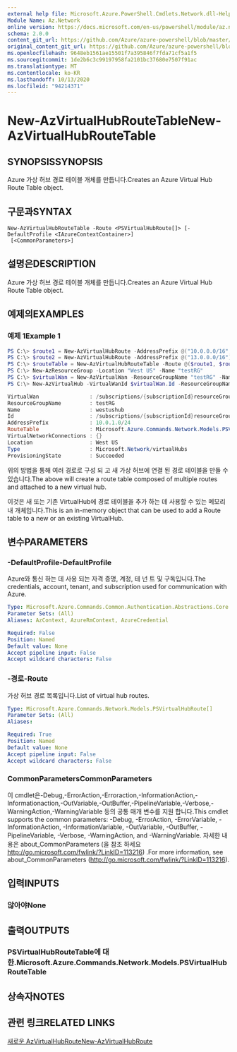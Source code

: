 ```yaml
---
external help file: Microsoft.Azure.PowerShell.Cmdlets.Network.dll-Help.xml
Module Name: Az.Network
online version: https://docs.microsoft.com/en-us/powershell/module/az.network/new-azvirtualhubroutetable
schema: 2.0.0
content_git_url: https://github.com/Azure/azure-powershell/blob/master/src/Network/Network/help/New-AzVirtualHubRouteTable.md
original_content_git_url: https://github.com/Azure/azure-powershell/blob/master/src/Network/Network/help/New-AzVirtualHubRouteTable.md
ms.openlocfilehash: 9648eb1561ae15501f7a395846f7fda71cf5a1f5
ms.sourcegitcommit: 1de2b6c3c99197958fa2101bc37680e7507f91ac
ms.translationtype: MT
ms.contentlocale: ko-KR
ms.lasthandoff: 10/13/2020
ms.locfileid: "94214371"
---
```

# <span data-ttu-id="d14b6-101">New-AzVirtualHubRouteTable</span><span class="sxs-lookup"><span data-stu-id="d14b6-101">New-AzVirtualHubRouteTable</span></span>

## <span data-ttu-id="d14b6-102">SYNOPSIS</span><span class="sxs-lookup"><span data-stu-id="d14b6-102">SYNOPSIS</span></span>
<span data-ttu-id="d14b6-103">Azure 가상 허브 경로 테이블 개체를 만듭니다.</span><span class="sxs-lookup"><span data-stu-id="d14b6-103">Creates an Azure Virtual Hub Route Table object.</span></span>

## <span data-ttu-id="d14b6-104">구문과</span><span class="sxs-lookup"><span data-stu-id="d14b6-104">SYNTAX</span></span>

```
New-AzVirtualHubRouteTable -Route <PSVirtualHubRoute[]> [-DefaultProfile <IAzureContextContainer>]
 [<CommonParameters>]
```

## <span data-ttu-id="d14b6-105">설명은</span><span class="sxs-lookup"><span data-stu-id="d14b6-105">DESCRIPTION</span></span>
<span data-ttu-id="d14b6-106">Azure 가상 허브 경로 테이블 개체를 만듭니다.</span><span class="sxs-lookup"><span data-stu-id="d14b6-106">Creates an Azure Virtual Hub Route Table object.</span></span>

## <span data-ttu-id="d14b6-107">예제의</span><span class="sxs-lookup"><span data-stu-id="d14b6-107">EXAMPLES</span></span>

### <span data-ttu-id="d14b6-108">예제 1</span><span class="sxs-lookup"><span data-stu-id="d14b6-108">Example 1</span></span>

```powershell
PS C:\> $route1 = New-AzVirtualHubRoute -AddressPrefix @("10.0.0.0/16", "11.0.0.0/16") -NextHopIpAddress "12.0.0.5"
PS C:\> $route2 = New-AzVirtualHubRoute -AddressPrefix @("13.0.0.0/16") -NextHopIpAddress "14.0.0.5"
PS C:\> $routeTable = New-AzVirtualHubRouteTable -Route @($route1, $route2)
PS C:\> New-AzResourceGroup -Location "West US" -Name "testRG"
PS C:\> $virtualWan = New-AzVirtualWan -ResourceGroupName "testRG" -Name "myVirtualWAN" -Location "West US"
PS C:\> New-AzVirtualHub -VirtualWanId $virtualWan.Id -ResourceGroupName "testRG" -Name "westushub" -AddressPrefix "10.0.1.0/24" -RouteTable $routeTable

VirtualWan                : /subscriptions/{subscriptionId}resourceGroups/testRG/providers/Microsoft.Network/virtualWans/myVirtualWAN
ResourceGroupName         : testRG
Name                      : westushub
Id                        : /subscriptions/{subscriptionId}resourceGroups/testRG/providers/Microsoft.Network/virtualHubs/westushub
AddressPrefix             : 10.0.1.0/24
RouteTable                : Microsoft.Azure.Commands.Network.Models.PSVirtualHubRouteTable
VirtualNetworkConnections : {}
Location                  : West US
Type                      : Microsoft.Network/virtualHubs
ProvisioningState         : Succeeded
```

<span data-ttu-id="d14b6-109">위의 방법을 통해 여러 경로로 구성 되 고 새 가상 허브에 연결 된 경로 테이블을 만들 수 있습니다.</span><span class="sxs-lookup"><span data-stu-id="d14b6-109">The above will create a route table composed of multiple routes and attached to a new virtual hub.</span></span>

<span data-ttu-id="d14b6-110">이것은 새 또는 기존 VirtualHub에 경로 테이블을 추가 하는 데 사용할 수 있는 메모리 내 개체입니다.</span><span class="sxs-lookup"><span data-stu-id="d14b6-110">This is an in-memory object that can be used to add a Route table to a new or an existing VirtualHub.</span></span>

## <span data-ttu-id="d14b6-111">변수</span><span class="sxs-lookup"><span data-stu-id="d14b6-111">PARAMETERS</span></span>

### <span data-ttu-id="d14b6-112">-DefaultProfile</span><span class="sxs-lookup"><span data-stu-id="d14b6-112">-DefaultProfile</span></span>
<span data-ttu-id="d14b6-113">Azure와 통신 하는 데 사용 되는 자격 증명, 계정, 테 넌 트 및 구독입니다.</span><span class="sxs-lookup"><span data-stu-id="d14b6-113">The credentials, account, tenant, and subscription used for communication with Azure.</span></span>

```yaml
Type: Microsoft.Azure.Commands.Common.Authentication.Abstractions.Core.IAzureContextContainer
Parameter Sets: (All)
Aliases: AzContext, AzureRmContext, AzureCredential

Required: False
Position: Named
Default value: None
Accept pipeline input: False
Accept wildcard characters: False
```

### <span data-ttu-id="d14b6-114">-경로</span><span class="sxs-lookup"><span data-stu-id="d14b6-114">-Route</span></span>
<span data-ttu-id="d14b6-115">가상 허브 경로 목록입니다.</span><span class="sxs-lookup"><span data-stu-id="d14b6-115">List of virtual hub routes.</span></span>

```yaml
Type: Microsoft.Azure.Commands.Network.Models.PSVirtualHubRoute[]
Parameter Sets: (All)
Aliases:

Required: True
Position: Named
Default value: None
Accept pipeline input: False
Accept wildcard characters: False
```

### <span data-ttu-id="d14b6-116">CommonParameters</span><span class="sxs-lookup"><span data-stu-id="d14b6-116">CommonParameters</span></span>
<span data-ttu-id="d14b6-117">이 cmdlet은-Debug,-ErrorAction,-Erroraction,-InformationAction,-Informationaction,-OutVariable,-OutBuffer,-PipelineVariable,-Verbose,-WarningAction,-WarningVariable 등의 공통 매개 변수를 지원 합니다.</span><span class="sxs-lookup"><span data-stu-id="d14b6-117">This cmdlet supports the common parameters: -Debug, -ErrorAction, -ErrorVariable, -InformationAction, -InformationVariable, -OutVariable, -OutBuffer, -PipelineVariable, -Verbose, -WarningAction, and -WarningVariable.</span></span> <span data-ttu-id="d14b6-118">자세한 내용은 about_CommonParameters (을 참조 하세요 http://go.microsoft.com/fwlink/?LinkID=113216) .</span><span class="sxs-lookup"><span data-stu-id="d14b6-118">For more information, see about_CommonParameters (http://go.microsoft.com/fwlink/?LinkID=113216).</span></span>

## <span data-ttu-id="d14b6-119">입력</span><span class="sxs-lookup"><span data-stu-id="d14b6-119">INPUTS</span></span>

### <span data-ttu-id="d14b6-120">않아야</span><span class="sxs-lookup"><span data-stu-id="d14b6-120">None</span></span>

## <span data-ttu-id="d14b6-121">출력</span><span class="sxs-lookup"><span data-stu-id="d14b6-121">OUTPUTS</span></span>

### <span data-ttu-id="d14b6-122">PSVirtualHubRouteTable에 대 한.</span><span class="sxs-lookup"><span data-stu-id="d14b6-122">Microsoft.Azure.Commands.Network.Models.PSVirtualHubRouteTable</span></span>

## <span data-ttu-id="d14b6-123">상속자</span><span class="sxs-lookup"><span data-stu-id="d14b6-123">NOTES</span></span>

## <span data-ttu-id="d14b6-124">관련 링크</span><span class="sxs-lookup"><span data-stu-id="d14b6-124">RELATED LINKS</span></span>

[<span data-ttu-id="d14b6-125">새로운 AzVirtualHubRoute</span><span class="sxs-lookup"><span data-stu-id="d14b6-125">New-AzVirtualHubRoute</span></span>](./New-AzVirtualHubRoute.md)
